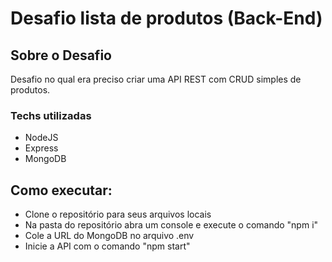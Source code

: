 # Desafio lista de produtos (Back-End)

## Sobre o Desafio

Desafio no qual era preciso criar uma API REST com CRUD simples de produtos.

### Techs utilizadas

- NodeJS
- Express
- MongoDB

## Como executar:

- Clone o repositório para seus arquivos locais
- Na pasta do repositório abra um console e execute o comando "npm i"
- Cole a URL do MongoDB no arquivo .env
- Inicie a API com o comando "npm start"
